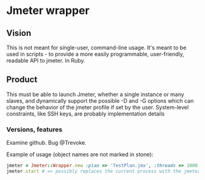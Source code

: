 # Jmeter wrapper

## Vision

This is not meant for single-user, command-line usage. It's meant to be used in scripts - to provide a more easily programmable, user-friendly, readable API to jmeter. In Ruby.


## Product

This must be able to launch Jmeter, whether a single instance or many slaves, and dynamically support the possible -D and -G options which can change the behavior of the jmeter profile if set by the user. System-level constraints, like SSH keys, are probably implementation details

### Versions, features

Examine github. Bug @Trevoke.

Example of usage (object names are not marked in stone):

```ruby
jmeter = Jmeter::Wrapper.new :plan => 'TestPlan.jmx', :threads => 1000, :duration => 300, :remote_servers => ['remote1', 'remote2']
jmeter.start # => possibly replaces the current process with the jmeter process - or daemonizes it. This process does not need to exist anymore.
```